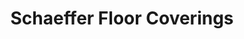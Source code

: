 ---
title: "Schaeffer Floor Coverings"
url: /bechtelsville/schaeffer-floor-coverings/
shop: flooring
---